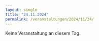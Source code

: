 ```yaml
---
layout: single
title: "24.11.2024"
permalink: /veranstaltungen/2024/11/24/
---
```


Keine Veranstaltung an diesem Tag.

